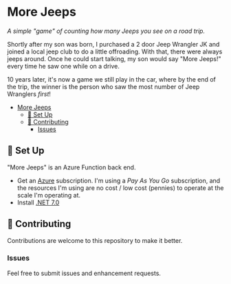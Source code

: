 # More Jeeps

*A simple "game" of counting how many Jeeps you see on a road trip.*

Shortly after my son was born, I purchased a 2 door Jeep Wrangler JK and joined a local jeep club to do a little offroading. With that, there were always jeeps around.  Once he could start talking, my son would say "More Jeeps!" every time he saw one while on a drive.

10 years later, it's now a game we still play in the car, where by the end of the trip, the winner is the person who saw the most number of Jeep Wranglers _first_!

- [More Jeeps](#more-jeeps)
  - [🧩 Set Up](#-set-up)
  - [🫴 Contributing](#-contributing)
    - [Issues](#issues)

## 🧩 Set Up
"More Jeeps" is an Azure Function back end.

*  Get an [Azure](https://azure.microsoft.com/en-us/) subscription. I'm using a _Pay As You Go_ subscription, and the resources I'm using are no cost / low cost (pennies) to operate at the scale I'm operating at.
*  Install [.NET 7.0](https://dotnet.microsoft.com/en-us/)

## 🫴 Contributing
Contributions are welcome to this repository to make it better.

### Issues
Feel free to submit issues and enhancement requests.
